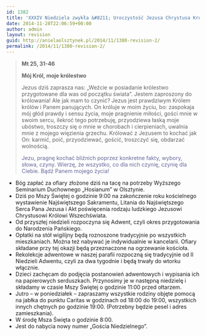 ```yaml
---
id: 1382
title: 'XXXIV Niedziela zwykła &#8211; Uroczystość Jezusa Chrystusa Króla Wszechświata'
date: 2014-11-28T22:06:59+00:00
author: admin
layout: revision
guid: http://anielaolsztynek.pl/2014/11/1380-revision-2/
permalink: /2014/11/1380-revision-2/
---
```

> **Mt 25, 31-46**
> 
> **Mój Król, moje królestwo**
> 
> Jezus dziś zaprasza nas: &#8222;Weźcie w posiadanie królestwo przygotowane dla was od początku świata&#8221;. Jestem zaproszony do królowania! Ale jak mam to czynić? Jezus jest prawdziwym Królem królów i Panem panujących. On króluje w moim życiu, bo: zaspokaja mój głód prawdy i sensu życia, moje pragnienie miłości, gości mnie w swoim sercu, ilekroć tego potrzebuję, przyodziewa łaską moje ubóstwo, troszczy się o mnie w chorobach i cierpieniach, uwalnia mnie z mojego więzienia grzechu. Królować z Jezusem to kochać jak On: karmić, poić, przyodziewać, gościć, troszczyć się, obdarzać wolnością.
> 
> <span style="color: #666699;">Jezu, pragnę kochać bliźnich poprzez konkretne fakty, wybory, słowa, czyny. Wierzę, że wszystko, co dla nich czynię, czynię dla Ciebie. Bądź Panem mojego życia! </span>

  * Bóg zapłać za ofiary złożone dziś na tacę na potrzeby Wyższego Seminarium Duchownego &#8222;Hosianum&#8221; w Olsztynie.
  * Dziś po Mszy Świętej o godzinie 9:00 na zakończenie roku kościelnego wystawienie Najświętszego Sakramentu, Litania do Najświętszego Serca Pana Jezusa i Akt poświęcenia rodzaju ludzkiego Jezusowi Chrystusowi Królowi Wszechświata.
  * Od przyszłej niedzieli rozpoczyna się Adwent, czyli okres przygotowania do Narodzenia Pańskiego.
  * Opłatki na stół wigilijny będą roznoszone tradycyjnie po wszystkich mieszkaniach. Można też nabywać je indywidualnie w kancelarii. Ofiary składane przy tej okazji będą przeznaczone na ogrzewanie kościoła.
  * Rekolekcje adwentowe w naszej parafii rozpoczną się tradycyjnie od II Niedzieli Adwentu, czyli za dwa tygodnie i będą trwały do wtorku włącznie.
  * Dzieci zachęcam do podjęcia postanowień adwentowych i wypisania ich na papierowych serduszkach. Przynosimy je w następną niedzielę i składamy w czasie Mszy Świętej o godzinie 11:00 przed ołtarzem.
  * Jutro &#8211; w poniedziałek &#8211; zapraszamy wszystkie rodziny objęte pomocą na jabłka do punktu Caritas w godzinach od 18:00 do 19:00, wszystkich innych chętnych po godzinie 19:00. (Potrzebny będzie pesel i adres zamieszkania).
  * W środę Msza Święta o godzinie 8:00.
  * Jest do nabycia nowy numer &#8222;Gościa Niedzielnego&#8221;.